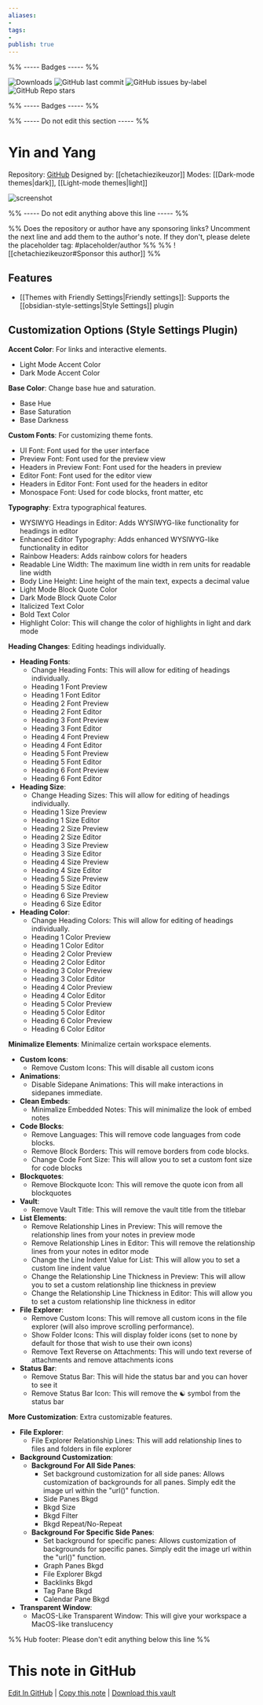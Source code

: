 ```yaml
---
aliases:
- 
tags: 
- 
publish: true
---
```


%% ----- Badges ----- %%

![Downloads](https://img.shields.io/badge/downloads-98013-573E7A?style=for-the-badge&logo=)
![GitHub last commit](https://img.shields.io/github/last-commit/chetachiezikeuzor/Yin-and-Yang-Theme?color=573E7A&label=last%20update&logo=github&style=for-the-badge)
![GitHub issues by-label](https://img.shields.io/github/issues/chetachiezikeuzor/Yin-and-Yang-Theme/help%20wanted?color=573E7A&logo=github&style=for-the-badge) 
![GitHub Repo stars](https://img.shields.io/github/stars/chetachiezikeuzor/Yin-and-Yang-Theme?color=573E7A&logo=github&style=for-the-badge)

%% ----- Badges ----- %%

%% ----- Do not edit this section ----- %%

# Yin and Yang

Repository: [GitHub](https://github.com/chetachiezikeuzor/Yin-and-Yang-Theme)
Designed by: [[chetachiezikeuzor]]
Modes: [[Dark-mode themes|dark]], [[Light-mode themes|light]]



![screenshot](https://github.com/chetachiezikeuzor/Yin-and-Yang-Theme/raw/HEAD/assets/screenshot.png)

%% ----- Do not edit anything above this line ----- %% 

%% Does the repository or author have any sponsoring links? Uncomment the next line and add them to the author's note. If they don't, please delete the placeholder tag: #placeholder/author %%
%% ![[chetachiezikeuzor#Sponsor this author]] %%


## Features

- [[Themes with Friendly Settings|Friendly settings]]: Supports the [[obsidian-style-settings|Style Settings]] plugin

## Customization Options (Style Settings Plugin) 

**Accent Color**: For links and interactive elements.
- Light Mode Accent Color
- Dark Mode Accent Color

**Base Color**: Change base hue and saturation.
- Base Hue
- Base Saturation
- Base Darkness

**Custom Fonts**: For customizing theme fonts.
- UI Font: Font used for the user interface
- Preview Font: Font used for the preview view
- Headers in Preview Font: Font used for the headers in preview
- Editor Font: Font used for the editor view
- Headers in Editor Font: Font used for the headers in editor
- Monospace Font: Used for code blocks, front matter, etc

**Typography**: Extra typographical features.
- WYSIWYG Headings in Editor: Adds WYSIWYG-like functionality for headings in editor
- Enhanced Editor Typography: Adds enhanced WYSIWYG-like functionality in editor
- Rainbow Headers: Adds rainbow colors for headers
- Readable Line Width: The maximum line width in rem units for readable line width
- Body Line Height: Line height of the main text, expects a decimal value
- Light Mode Block Quote Color
- Dark Mode Block Quote Color
- Italicized Text Color
- Bold Text Color
- Highlight Color: This will change the color of highlights in light and dark mode

**Heading Changes**: Editing headings individually.
- **Heading Fonts**: 
    - Change Heading Fonts: This will allow for editing of headings individually.
    - Heading 1 Font Preview
    - Heading 1 Font Editor
    - Heading 2 Font Preview
    - Heading 2 Font Editor
    - Heading 3 Font Preview
    - Heading 3 Font Editor
    - Heading 4 Font Preview
    - Heading 4 Font Editor
    - Heading 5 Font Preview
    - Heading 5 Font Editor
    - Heading 6 Font Preview
    - Heading 6 Font Editor
- **Heading Size**: 
    - Change Heading Sizes: This will allow for editing of headings individually.
    - Heading 1 Size Preview
    - Heading 1 Size Editor
    - Heading 2 Size Preview
    - Heading 2 Size Editor
    - Heading 3 Size Preview
    - Heading 3 Size Editor
    - Heading 4 Size Preview
    - Heading 4 Size Editor
    - Heading 5 Size Preview
    - Heading 5 Size Editor
    - Heading 6 Size Preview
    - Heading 6 Size Editor
- **Heading Color**: 
    - Change Heading Colors: This will allow for editing of headings individually.
    - Heading 1 Color Preview
    - Heading 1 Color Editor
    - Heading 2 Color Preview
    - Heading 2 Color Editor
    - Heading 3 Color Preview
    - Heading 3 Color Editor
    - Heading 4 Color Preview
    - Heading 4 Color Editor
    - Heading 5 Color Preview
    - Heading 5 Color Editor
    - Heading 6 Color Preview
    - Heading 6 Color Editor

**Minimalize Elements**: Minimalize certain workspace elements.
- **Custom Icons**: 
    - Remove Custom Icons: This will disable all custom icons
- **Animations**: 
    - Disable Sidepane Animations: This will make interactions in sidepanes immediate.
- **Clean Embeds**: 
    - Minimalize Embedded Notes: This will minimalize the look of embed notes
- **Code Blocks**: 
    - Remove Languages: This will remove code languages from code blocks.
    - Remove Block Borders: This will remove borders from code blocks.
    - Change Code Font Size: This will allow you to set a custom font size for code blocks
- **Blockquotes**: 
    - Remove Blockquote Icon: This will remove the quote icon from all blockquotes
- **Vault**: 
    - Remove Vault Title: This will remove the vault title from the titlebar
- **List Elements**: 
    - Remove Relationship Lines in Preview: This will remove the relationship lines from your notes in preview mode
    - Remove Relationship Lines in Editor: This will remove the relationship lines from your notes in editor mode
    - Change the Line Indent Value for List: This will allow you to set a custom line indent value
    - Change the Relationship Line Thickness in Preview: This will allow you to set a custom relationship line thickness in preview
    - Change the Relationship Line Thickness in Editor: This will allow you to set a custom relationship line thickness in editor
- **File Explorer**: 
    - Remove Custom Icons: This will remove all custom icons in the file explorer (will also improve scrolling performance).
    - Show Folder Icons: This will display folder icons (set to none by default for those that wish to use their own icons)
    - Remove Text Reverse on Attachments: This will undo text reverse of attachments and remove attachments icons
- **Status Bar**: 
    - Remove Status Bar: This will hide the status bar and you can hover to see it
    - Remove Status Bar Icon: This will remove the ☯️ symbol from the status bar

**More Customization**: Extra customizable features.
- **File Explorer**: 
    - File Explorer Relationship Lines: This will add relationship lines to files and folders in file explorer
- **Background Customization**: 
    - **Background For All Side Panes**: 
        - Set background customization for all side panes: Allows customization of backgrounds for all panes. Simply edit the image url within the "url()" function.
        - Side Panes Bkgd
        - Bkgd Size
        - Bkgd Filter
        - Bkgd Repeat/No-Repeat
    - **Background For Specific Side Panes**: 
        - Set background for specific panes: Allows customization of backgrounds for specific panes. Simply edit the image url within the "url()" function.
        - Graph Panes Bkgd
        - File Explorer Bkgd
        - Backlinks Bkgd
        - Tag Pane Bkgd
        - Calendar Pane Bkgd
- **Transparent Window**: 
    - MacOS-Like Transparent Window: This will give your workspace a MacOS-like translucency


%% Hub footer: Please don't edit anything below this line %%

# This note in GitHub

<span class="git-footer">[Edit In GitHub](https://github.dev/obsidian-community/obsidian-hub/blob/main/02%20-%20Community%20Expansions/02.05%20All%20Community%20Expansions/Themes/Yin%20and%20Yang.md "git-hub-edit-note") | [Copy this note](https://raw.githubusercontent.com/obsidian-community/obsidian-hub/main/02%20-%20Community%20Expansions/02.05%20All%20Community%20Expansions/Themes/Yin%20and%20Yang.md "git-hub-copy-note") | [Download this vault](https://github.com/obsidian-community/obsidian-hub/archive/refs/heads/main.zip "git-hub-download-vault") </span>
